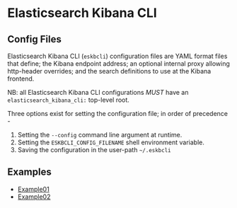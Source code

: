 # Elasticsearch Kibana CLI

## Config Files
Elasticsearch Kibana CLI (`eskbcli`) configuration files are YAML format files that define; the Kibana 
endpoint address; an optional internal proxy allowing http-header overrides; and the search definitions
to use at the Kibana frontend.

NB: all Elasticsearch Kibana CLI configurations *MUST* have an `elasticsearch_kibana_cli:` top-level root.

Three options exist for setting the configuration file; in order of precedence -

 1. Setting the `--config` command line argument at runtime.
 2. Setting the `ESKBCLI_CONFIG_FILENAME` shell environment variable.
 3. Saving the configuration in the user-path `~/.eskbcli`

## Examples
 * [Example01](example01)
 * [Example02](example02)
